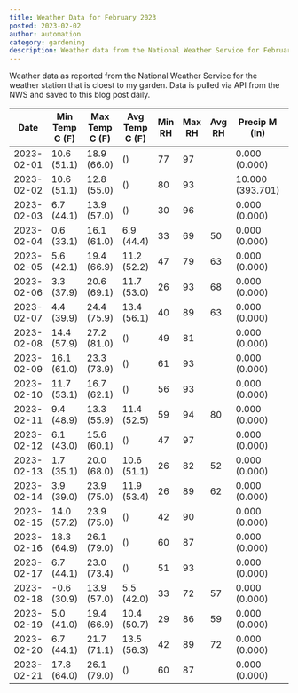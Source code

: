 ```yaml
---
title: Weather Data for February 2023
posted: 2023-02-02
author: automation
category: gardening
description: Weather data from the National Weather Service for February 2023
---
```


Weather data as reported from the National Weather Service for the weather station 
that is cloest to my garden. Data is pulled via API from the NWS and saved to this 
blog post daily.

|Date|Min Temp C (F)|Max Temp C (F)|Avg Temp C (F)|Min RH|Max RH|Avg RH|Precip M (In)|Avg Precip/Hr|
|---|---|---|---|---|---|---|---|---|
|2023-02-01|10.6 (51.1)|18.9 (66.0)| ()|77|97||0.000 (0.000)|0.000 (0.000)|
|2023-02-02|10.6 (51.1)|12.8 (55.0)| ()|80|93||10.000 (393.701)|10.641 (10.641)|
|2023-02-03|6.7 (44.1)|13.9 (57.0)| ()|30|96||0.000 (0.000)|0.000 (0.000)|
|2023-02-04|0.6 (33.1)|16.1 (61.0)|6.9 (44.4)|33|69|50|0.000 (0.000)|0.000 (0.000)|
|2023-02-05|5.6 (42.1)|19.4 (66.9)|11.2 (52.2)|47|79|63|0.000 (0.000)|0.000 (0.000)|
|2023-02-06|3.3 (37.9)|20.6 (69.1)|11.7 (53.0)|26|93|68|0.000 (0.000)|0.000 (0.000)|
|2023-02-07|4.4 (39.9)|24.4 (75.9)|13.4 (56.1)|40|89|63|0.000 (0.000)|0.000 (0.000)|
|2023-02-08|14.4 (57.9)|27.2 (81.0)| ()|49|81||0.000 (0.000)|0.000 (0.000)|
|2023-02-09|16.1 (61.0)|23.3 (73.9)| ()|61|93||0.000 (0.000)|0.000 (0.000)|
|2023-02-10|11.7 (53.1)|16.7 (62.1)| ()|56|93||0.000 (0.000)|0.000 (0.000)|
|2023-02-11|9.4 (48.9)|13.3 (55.9)|11.4 (52.5)|59|94|80|0.000 (0.000)|0.000 (0.000)|
|2023-02-12|6.1 (43.0)|15.6 (60.1)| ()|47|97||0.000 (0.000)|0.000 (0.000)|
|2023-02-13|1.7 (35.1)|20.0 (68.0)|10.6 (51.1)|26|82|52|0.000 (0.000)|0.000 (0.000)|
|2023-02-14|3.9 (39.0)|23.9 (75.0)|11.9 (53.4)|26|89|62|0.000 (0.000)|0.000 (0.000)|
|2023-02-15|14.0 (57.2)|23.9 (75.0)| ()|42|90||0.000 (0.000)|0.000 (0.000)|
|2023-02-16|18.3 (64.9)|26.1 (79.0)| ()|60|87||0.000 (0.000)|0.000 (0.000)|
|2023-02-17|6.7 (44.1)|23.0 (73.4)| ()|51|93||0.000 (0.000)|0.000 (0.000)|
|2023-02-18|-0.6 (30.9)|13.9 (57.0)|5.5 (42.0)|33|72|57|0.000 (0.000)|0.000 (0.000)|
|2023-02-19|5.0 (41.0)|19.4 (66.9)|10.4 (50.7)|29|86|59|0.000 (0.000)|0.000 (0.000)|
|2023-02-20|6.7 (44.1)|21.7 (71.1)|13.5 (56.3)|42|89|72|0.000 (0.000)|0.000 (0.000)|
|2023-02-21|17.8 (64.0)|26.1 (79.0)| ()|60|87||0.000 (0.000)|0.000 (0.000)|
